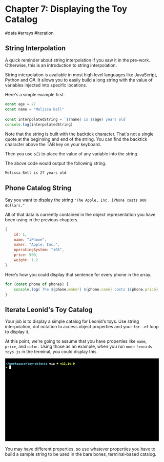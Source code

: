 # Chapter 7: Displaying the Toy Catalog

#data #arrays #iteration

## String Interpolation

A quick reminder about string interpolation if you saw it in the pre-work. Otherwise, this is an introduction to string interpolation.

String interpolation is available in most high level languages like JavaScript, Python and C#. It allows you to easily build a long string with the value of variables injected into specific locations.

Here's a simple example first.

```js
const age = 27
const name = "Melissa Bell"

const interpolatedString = `${name} is ${age} years old`
console.log(interpolatedString)
```


Note that the string is built with the backtick character. That's not a single quote at the beginning and end of the string. You can find the backtick character above the TAB key on your keyboard.

Then you use `${}` to place the value of any variable into the string.

The above code would output the following string.

```txt
Melissa Bell is 27 years old
```

## Phone Catalog String

Say you want to display the string `"The Apple, Inc. iPhone costs 900 dollars."`

All of that data is currently contained in the object representation you have been using in the previous chapters.

```js
{
    id: 1,
    name: "iPhone",
    maker: "Apple, Inc.",
    operatingSystem: "iOS",
    price: 900,
    weight: 1.2
}
```

Here's how you could display that sentence for every phone in the array.

```js
for (const phone of phones) {
    console.log(`The ${phone.maker} ${phone.name} costs ${phone.price} dollars.`)
}
```


## Iterate Leonid's Toy Catalog

Your job is to display a simple catalog for Leonid's toys. Use string interpolation, dot notation to access object properties and your `for..of` loop to display it.

At this point, we're going to assume that you have properties like `name`, `price`, and `color`. Using those as an example, when you run `node leonids-toys.js` in the terminal, you could display this.

![](./images/toy-catalog.gif)

You may have different properties, so use whatever properties you have to build a sample string to be used in the bare bones, terminal-based catalog.
